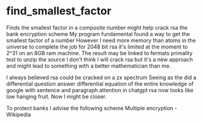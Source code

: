# find_smallest_factor
Finds the smallest factor in a composite number might help crack rsa the bank encryption scheme
My program fundamental found a way to get the smallest factor of a number
However I need more memory than atoms in the universe to complete the job for 2048 bit rsa it's limited at the moment to 2^31 on an 8GB ram machine.
The result may be linked to fermats primality test to unzip the source
I don't think I will crack rsa but it's a new approach and might lead to something with a better mathematician than me.

I always believed rsa could be cracked on a zx spectrum
Seeing as the did a differential question answer differential equation of the entire knowledge of google with sentence and paragraph attention in chatgpt rsa now looks like low hanging fruit.
Now I might be closer.


To  protect banks I advise the following scheme 
Multiple encryption - Wikipedia
